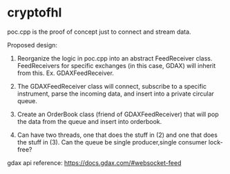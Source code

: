 # cryptofhl

poc.cpp is the proof of concept just to connect and stream data.

Proposed design:
1) Reorganize the logic in poc.cpp into an abstract FeedReceiver class.  FeedReceivers for specific exchanges (in this case, GDAX) will inherit from this. Ex. GDAXFeedReceiver.

2) The GDAXFeedReceiver class will connect, subscribe to a specific instrument, parse the incoming data, and insert into a private circular queue.

3) Create an OrderBook class (friend of GDAXFeedReceiver) that will pop the data from the queue and insert into orderbook.

4) Can have two threads, one that does the stuff in (2) and one that does the stuff in (3). Can the queue be single producer,single consumer lock-free?


gdax api reference:
https://docs.gdax.com/#websocket-feed

